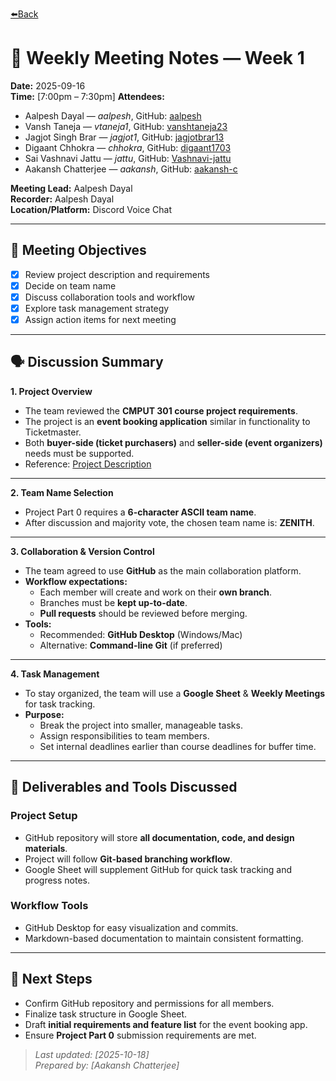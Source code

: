 [⬅️Back](../meetings.md)
# 📝 Weekly Meeting Notes — Week 1

**Date:** 2025-09-16  
**Time:** [7:00pm – 7:30pm] 
**Attendees:**  
- Aalpesh Dayal — *aalpesh*, GitHub: [aalpesh](https://github.com/aalpesh)  
- Vansh Taneja — *vtaneja1*, GitHub: [vanshtaneja23](https://github.com/vanshtaneja23)  
- Jagjot Singh Brar — *jagjot1*, GitHub: [jagjotbrar13](https://github.com/jagjotbrar13)  
- Digaant Chhokra — *chhokra*, GitHub: [digaant1703](https://github.com/digaant1703)  
- Sai Vashnavi Jattu — *jattu*, GitHub: [Vashnavi-jattu](https://github.com/Vashnavi-jattu)  
- Aakansh Chatterjee — *aakansh*, GitHub: [aakansh-c](https://github.com/aakansh-c)  

**Meeting Lead:** Aalpesh Dayal  
**Recorder:** Aalpesh Dayal  
**Location/Platform:** Discord Voice Chat  

---

## 🎯 Meeting Objectives
- [x] Review project description and requirements  
- [x] Decide on team name  
- [x] Discuss collaboration tools and workflow  
- [x] Explore task management strategy  
- [x] Assign action items for next meeting  

---

## 🗣️ Discussion Summary

**1. Project Overview**
- The team reviewed the **CMPUT 301 course project requirements**.  
- The project is an **event booking application** similar in functionality to Ticketmaster.  
- Both **buyer-side (ticket purchasers)** and **seller-side (event organizers)** needs must be supported.  
- Reference: [Project Description](https://ualberta-cmput301.github.io/projects/project_problem_descr.html)   <!-- SHOULD WE REFERENCE WEB OR LOCAL FILE? Would need to update local if they update web at anypoint -->

---

**2. Team Name Selection**
- Project Part 0 requires a **6-character ASCII team name**.  
- After discussion and majority vote, the chosen team name is: **ZENITH**.  

---

**3. Collaboration & Version Control**
- The team agreed to use **GitHub** as the main collaboration platform.  
- **Workflow expectations:**  
  - Each member will create and work on their **own branch**.  
  - Branches must be **kept up-to-date**.  
  - **Pull requests** should be reviewed before merging.  
- **Tools:**  
  - Recommended: **GitHub Desktop** (Windows/Mac)  
  - Alternative: **Command-line Git** (if preferred)  

---

**4. Task Management**
- To stay organized, the team will use a **Google Sheet** & **Weekly Meetings**  for task tracking.  
- **Purpose:**  
  - Break the project into smaller, manageable tasks.  
  - Assign responsibilities to team members.  
  - Set internal deadlines earlier than course deadlines for buffer time.  

---

## 🧩 Deliverables and Tools Discussed

### Project Setup
- GitHub repository will store **all documentation, code, and design materials**.  
- Project will follow **Git-based branching workflow**.  
- Google Sheet will supplement GitHub for quick task tracking and progress notes.  

### Workflow Tools
- GitHub Desktop for easy visualization and commits.  
- Markdown-based documentation to maintain consistent formatting.  

---

## 📅 Next Steps
- Confirm GitHub repository and permissions for all members.  
- Finalize task structure in Google Sheet.  
- Draft **initial requirements and feature list** for the event booking app.  
- Ensure **Project Part 0** submission requirements are met. 

> _Last updated: [2025-10-18]_  
> _Prepared by: [Aakansh Chatterjee]_
